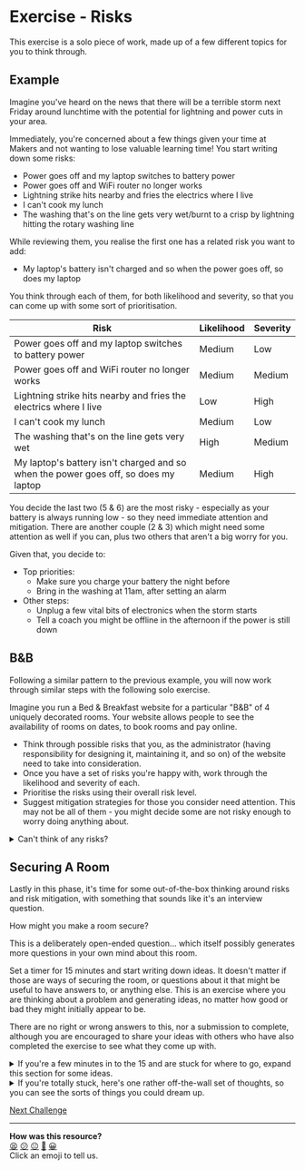 # Exercise - Risks

This exercise is a solo piece of work, made up of a few different topics for you
to think through.

## Example

Imagine you've heard on the news that there will be a terrible storm next Friday
around lunchtime with the potential for lightning and power cuts in your area.

Immediately, you're concerned about a few things given your time at Makers and
not wanting to lose valuable learning time! You start writing down some risks:

* Power goes off and my laptop switches to battery power
* Power goes off and WiFi router no longer works
* Lightning strike hits nearby and fries the electrics where I live
* I can't cook my lunch
* The washing that's on the line gets very wet/burnt to a crisp by lightning
  hitting the rotary washing line

While reviewing them, you realise the first one has a related risk you want to
add:

* My laptop's battery isn't charged and so when the power goes off, so does my
  laptop

You think through each of them, for both likelihood and severity, so that you
can come up with some sort of prioritisation.

| Risk | Likelihood | Severity |
|-|-|-|
| Power goes off and my laptop switches to battery power | Medium | Low |
| Power goes off and WiFi router no longer works | Medium | Medium |
| Lightning strike hits nearby and fries the electrics where I live | Low | High |
| I can't cook my lunch | Medium | Low |
| The washing that's on the line gets very wet | High | Medium |
| My laptop's battery isn't charged and so when the power goes off, so does my laptop | Medium | High |

You decide the last two (5 & 6) are the most risky - especially as your battery
is always running low - so they need immediate attention and mitigation. There
are another couple (2 & 3) which might need some attention as well if you can,
plus two others that aren't a big worry for you.

Given that, you decide to:

* Top priorities:
  * Make sure you charge your battery the night before
  * Bring in the washing at 11am, after setting an alarm
* Other steps:
  * Unplug a few vital bits of electronics when the storm starts
  * Tell a coach you might be offline in the afternoon if the power is still
    down

## B&B

Following a similar pattern to the previous example, you will now work through
similar steps with the following solo exercise.

Imagine you run a Bed & Breakfast website for a particular "B&B" of 4 uniquely
decorated rooms. Your website allows people to see the availability of rooms on
dates, to book rooms and pay online.

* Think through possible risks that you, as the administrator (having
  responsibility for designing it, maintaining it, and so on) of the website
  need to take into consideration.
* Once you have a set of risks you're happy with, work through the likelihood
  and severity of each.
* Prioritise the risks using their overall risk level.
* Suggest mitigation strategies for those you consider need attention. This may
  not be all of them - you might decide some are not risky enough to worry doing
  anything about.

<details>
  <summary>Can't think of any risks?</summary>

Could there be any related to:

* Technical failures, like bugs
* Human error or malicious users
* Infrastructure failures, like terrible storms
</details>

## Securing A Room

Lastly in this phase, it's time for some out-of-the-box thinking around risks
and risk mitigation, with something that sounds like it's an interview question.

How might you make a room secure?

This is a deliberately open-ended question... which itself possibly generates
more questions in your own mind about this room.

Set a timer for 15 minutes and start writing down ideas. It doesn't matter if
those are ways of securing the room, or questions about it that might be useful
to have answers to, or anything else. This is an exercise where you are thinking
about a problem and generating ideas, no matter how good or bad they might
initially appear to be.

There are no right or wrong answers to this, nor a submission to complete,
although you are encouraged to share your ideas with others who have also
completed the exercise to see what they come up with.

<details>
  <summary>If you're a few minutes in to the 15 and are stuck for where to go, expand this section for some ideas.</summary>

* What are we trying to secure/make safe within the room?
* What are we trying to protect that thing or things from i.e. what harm could
  come to it/them?
* Where is the room located and what would it change in our answer?
* What does the room look like inside or already have?
</details>

<details>
  <summary>If you're totally stuck, here's one rather off-the-wall set of thoughts, so you can see the sorts of things you could dream up.</summary>

* The room contains my pet hamster, Hammy, of which I am extremely fond and he
  is surprisingly valuable (he's a pedigree show-winning hamster)
* My rivals in Nibbles (the hamster-equivalent of the dog show, Crufts) are keen
  to steal (or worse!) Hammy
* If the room can be at a secret location, that secret is a way of making Hammy
  safe, so I will need to make sure I'm not followed when I go there to visit
  and feed him
* I'd like the room to be well ventilated, but also secure so that no nasty
  gases can be piped into it either
* Etc.

So some ways of securing a generic room, hamster inhabitant or otherwise, might
be a) secret location and b) clean air. Those might not be appropriate in all
cases though, such as a bank's vault...
</details>

[Next Challenge](05_extensions.md)

<!-- BEGIN GENERATED SECTION DO NOT EDIT -->

---

**How was this resource?**  
[😫](https://airtable.com/shrUJ3t7KLMqVRFKR?prefill_Repository=makersacademy%2Fintro-to-testing&prefill_File=phase1%2F04_solo_risks.md&prefill_Sentiment=😫) [😕](https://airtable.com/shrUJ3t7KLMqVRFKR?prefill_Repository=makersacademy%2Fintro-to-testing&prefill_File=phase1%2F04_solo_risks.md&prefill_Sentiment=😕) [😐](https://airtable.com/shrUJ3t7KLMqVRFKR?prefill_Repository=makersacademy%2Fintro-to-testing&prefill_File=phase1%2F04_solo_risks.md&prefill_Sentiment=😐) [🙂](https://airtable.com/shrUJ3t7KLMqVRFKR?prefill_Repository=makersacademy%2Fintro-to-testing&prefill_File=phase1%2F04_solo_risks.md&prefill_Sentiment=🙂) [😀](https://airtable.com/shrUJ3t7KLMqVRFKR?prefill_Repository=makersacademy%2Fintro-to-testing&prefill_File=phase1%2F04_solo_risks.md&prefill_Sentiment=😀)  
Click an emoji to tell us.

<!-- END GENERATED SECTION DO NOT EDIT -->
